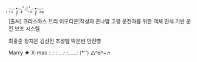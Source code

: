 *̣̥·̥‧‧̩̥·‧•̥̩̥͙‧·‧̩̥˟͙☃˟͙‧̩̥·‧•̥̩̥͙‧·‧̩̥‧·͙̥̣*̣̥


[출처] 크리스마스 트리 이모티콘|작성자 준나맘
고령 운전자를 위한 객체 인식 기반 운전 보조 시스템

최홍준 정지은 김신진 조성일 박은빈 안진영









Marry  ★
X-mas *:..:*
     *:....:*
    *:......:*
 (*'')  △^o^~♬
